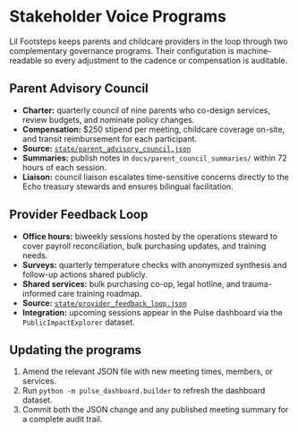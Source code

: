 # Stakeholder Voice Programs

Lil Footsteps keeps parents and childcare providers in the loop through two
complementary governance programs. Their configuration is machine-readable so
every adjustment to the cadence or compensation is auditable.

## Parent Advisory Council

- **Charter:** quarterly council of nine parents who co-design services, review
  budgets, and nominate policy changes.
- **Compensation:** $250 stipend per meeting, childcare coverage on-site, and
  transit reimbursement for each participant.
- **Source:** [`state/parent_advisory_council.json`](../state/parent_advisory_council.json)
- **Summaries:** publish notes in `docs/parent_council_summaries/` within 72
  hours of each session.
- **Liaison:** council liaison escalates time-sensitive concerns directly to the
  Echo treasury stewards and ensures bilingual facilitation.

## Provider Feedback Loop

- **Office hours:** biweekly sessions hosted by the operations steward to cover
  payroll reconciliation, bulk purchasing updates, and training needs.
- **Surveys:** quarterly temperature checks with anonymized synthesis and
  follow-up actions shared publicly.
- **Shared services:** bulk purchasing co-op, legal hotline, and trauma-informed
  care training roadmap.
- **Source:** [`state/provider_feedback_loop.json`](../state/provider_feedback_loop.json)
- **Integration:** upcoming sessions appear in the Pulse dashboard via the
  `PublicImpactExplorer` dataset.

## Updating the programs

1. Amend the relevant JSON file with new meeting times, members, or services.
2. Run `python -m pulse_dashboard.builder` to refresh the dashboard dataset.
3. Commit both the JSON change and any published meeting summary for a complete
   audit trail.
